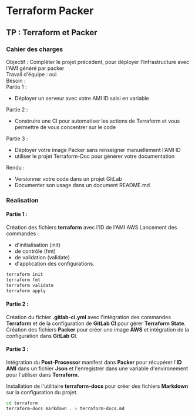 # Terraform Packer

## TP : Terraform et Packer

### **Cahier des charges**
Objectif : Compléter le projet précédent, pour déployer l'infrastructure avec l'AMI généré par packer  
Travail d'équipe : oui  
Besoin :  
Partie 1 :
- Déployer un serveur avec votre AMI ID saisi en variable

Partie 2 :
- Construire une CI pour automatiser les actions de Terraform et vous permettre de vous concentrer sur le code

Partie 3 :
- Déployer votre image Packer sans renseigner manuellement l'AMI ID
- utiliser le projet Terraform-Doc pour générer votre documentation

Rendu :
- Versionner votre code dans un projet GitLab
- Documenter son usage dans un document README.md

### **Réalisation**

#### **Partie 1 :**  
Création des fichiers **terraform** avec l'ID de l'AMI AWS
Lancement des commandes :
- d'initialisation (init)
- de contrôle (fmt)
- de validation (validate)
- d'application des configurations.
```bash
terraform init
terraform fmt
terraform validate
terraform apply
```

#### **Partie 2 :**
Création du fichier **.gitlab-ci.yml** avec l'intégration des commandes **Terraform** et de la configuration de **GitLab CI** pour gérer **Terraform State**.  
Création des fichiers **Packer** pour créer une image **AWS** et intégration de la configuration dans **GitLab CI**.

#### **Partie 3 :**
Intégration du **Post-Processor** manifest dans **Packer** pour récupérer l'**ID AMI** dans un fichier **Json** et l'enregistrer dans une variable d'environement pour l'utiliser dans **Terraform**.

Installation de l'utilitaire **terraform-docs** pour créer des fichiers **Markdown** sur la configuration du projet.
```bash
cd terraform
terraform-docs markdown . > terraform-docs.md
```
